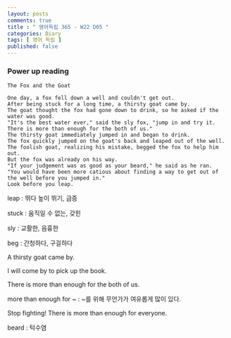 ```yaml
---
layout: posts
comments: true
title : " 영어독립 365 - W22 D05 "
categories: Diary
tags: [ 영어 독립 ]
published: false
---
```


### Power up reading

```text
The Fox and the Goat

One day, a fox fell down a well and couldn't get out.
After being stuck for a long time, a thirsty goat came by.
The goat thought the fox had gone down to drink, so he asked if the water was good.
"It's the best water ever," said the sly fox, "jump in and try it. There is more than enough for the both of us."
The thirsty goat immediately jumped in and began to drink.
The fox quickly jumped on the goat's back and leaped out of the well.
The foolish goat, realizing his mistake, begged the fox to help him out.
But the fox was already on his way.
"If your judgement was as good as your beard," he said as he ran.
"You would have been more catious about finding a way to get out of the well before you jumped in."
Look before you leap.
```

leap
 : 뛰다
   높이 뛰기, 급증

stuck
 : 움직일 수 없는, 갖힌

sly
 : 교활한, 음흉한

beg
 : 간청하다, 구걸하다

A thirsty goat came by.

I will come by to pick up the book.

There is more than enough for the both of us.

more than enough for ~
 : ~를 위해 무언가가 여유롭게 많이 있다.

Stop fighting! There is more than enough for everyone.

beard
 : 턱수염
